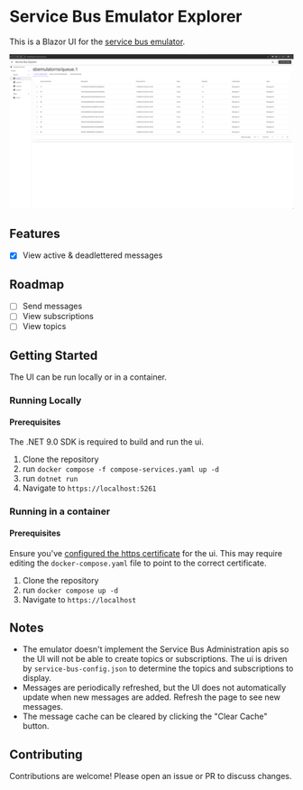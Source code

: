 # Service Bus Emulator Explorer

This is a Blazor UI for the [service bus emulator](https://github.com/Azure/azure-service-bus-emulator-installer).

![queue overview](image.png)

## Features

- [x] View active & deadlettered messages

## Roadmap

- [ ] Send messages
- [ ] View subscriptions
- [ ] View topics

## Getting Started

The UI can be run locally or in a container.

### Running Locally

#### Prerequisites

The .NET 9.0 SDK is required to build and run the ui.

1. Clone the repository
2. run `docker compose -f compose-services.yaml up -d`
3. run `dotnet run`
4. Navigate to `https://localhost:5261`

### Running in a container

#### Prerequisites

Ensure you've [configured the https certificate](https://learn.microsoft.com/en-us/aspnet/core/security/docker-compose-https?view=aspnetcore-9.0) for the ui. This may require editing the `docker-compose.yaml` file to point to the correct certificate.

1. Clone the repository
2. run `docker compose up -d`
3. Navigate to `https://localhost`

## Notes

- The emulator doesn't implement the Service Bus Administration apis so the UI will not be able to create topics or subscriptions. The ui is driven by `service-bus-config.json` to determine the topics and subscriptions to display.
- Messages are periodically refreshed, but the UI does not automatically update when new messages are added. Refresh the page to see new messages.
- The message cache can be cleared by clicking the "Clear Cache" button.

## Contributing

Contributions are welcome! Please open an issue or PR to discuss changes.
